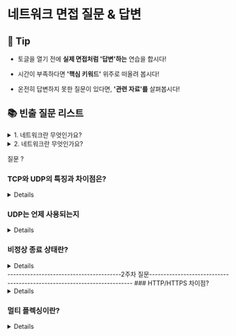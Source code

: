 # 네트워크 면접 질문 & 답변

## 🎁 Tip

- 토글을 열기 전에 **실제 면접처럼 '답변'하는** 연습을 합시다!

- 시간이 부족하다면 **'핵심 키워드'** 위주로 떠올려 봅시다! 

- 온전히 답변하지 못한 질문이 있다면, **'관련 자료'를** 살펴봅시다!


## 📚 빈출 질문 리스트

<details>
<summary>1. 네트워크란 무엇인가요?</summary>

### 👨🏻‍💻 **답변**
``` 
네트워크는 컴퓨터와 기타 장치들이 데이터를 교환할 수 있도록 연결된 구조입니다. 이를 통해 정보를 주고받고 자원을 공유할 수 있습니다.
```
### 🎯 **핵심 키워드**
```
데이터 교환, 연결된 구조, 정보 공유
```
### 📔 **관련 자료**
- [1. 네트워크의 기초](링크)

</details>


<details>
<summary>2. 네트워크란 무엇인가요?</summary>

### 👨🏻‍💻 **답변**
``` 
네트워크는 컴퓨터와 기타 장치들이 데이터를 교환할 수 있도록 연결된 구조입니다. 이를 통해 정보를 주고받고 자원을 공유할 수 있습니다.
```
### 🎯 **핵심 키워드**
```
데이터 교환, 연결된 구조, 정보 공유
```
### 📔 **관련 자료**
- [네트워크 개요 레포](링크)

</details>

질문 ?

### TCP와 UDP의 특징과 차이점은?
<details>
차이점
  
연결 방식: TCP는 연결형 서비스로, 데이터 전송 전에 연결을 설정하고, UDP는 비연결형 서비스로, 연결 없이 데이터를 전송합니다.

신뢰성: TCP는 높은 신뢰성을 가지고 있으며, 데이터의 정확성과 순서를 보장합니다. 반면, UDP는 낮은 신뢰성을 가지고 있으며, 데이터의 정확성과 순서를 보장하지 않습니다.

속도: TCP는 느리고, UDP는 빠르다. TCP는 데이터의 신뢰성을 보장하기 위해 여러 가지 기능을 사용하기 때문에, 데이터 전송 시간이 길어집니다. 반면, UDP는 연결 설정 과정이 없어 데이터 전송 시간이 짧습니다.

TCP와 UDP는 각각의 특성에 따라 다양한 네트워크 서비스에 사용됩니다. TCP는 데이터의 신뢰성이 중요한 서비스에 사용되며, UDP는 데이터의 전송 속도가 중요한 서비스에 사용됩니다
  
</details>

### UDP는 언제 사용되는지

<details>
  
  UDP는 실시간 데이터 전송이 필요한 서비스에서 주로 사용됩니다. 이는 데이터 손실을 감안하고 연속성과 성능이 중요한 경우에 적합합니다. 다음은 UDP를 사용하는 주요 분야입니다:
  
인터넷 전화: 전송 실패 시 재전송을 위한 지연시간이 발생하여 송신자와 수신자 간의 싱크가 맞지 않을 수 있습니다.

온라인 게임: 지연시간이 짧아야 하며, 지연이 점점 커지면 서비스 이용자에게 불쾌감을 주거나 올바른 연결이 이루어지지 않을 수 있습니다.

멀티미디어 스트리밍: 싱크가 맞지 않으면 많은 문제가 발생할 수 있으며, 전송이 원활하지 않으면 연속적인 재생 서비스를 제공받지 못할 수 있습니다.

UDP는 비연결형 서비스를 지원하는 프로토콜로, 데이터를 보낸다는 신호나 받는다는 신호의 절차를 거치지 않고 일방적으로 데이터를 전송합니다. 이로 인해 데이터 송/수신 과정이 빠르고, 헤더 사이즈가 작아져 전송 속도가 빠릅니다. 따라서, 신뢰성보다는 연속성과 성능이 중요한 서비스에서 사용됩니다
</details>


### 비정상 종료 상태란?

<details>
네트워크의 비정상 종료 상태는 네트워크 연결이 예기치 않게 끊기거나, 프로그램이나 시스템 오류로 인해 네트워크 통신이 중단되는 상황을 의미합니다. 이러한 상태는 다양한 원인에 의해 발생할 수 있으며, 일반적으로 다음과 같은 상황들이 포함될 수 있습니다:

소프트웨어 오류: 응용 프로그램 또는 운영 시스템에서 발생한 버그나 오류로 인해 네트워크 연결이 비정상적으로 종료될 수 있습니다.

하드웨어 문제: 라우터, 스위치, 모뎀 같은 네트워크 장비의 고장이나 오작동으로 인해 네트워크 연결이 중단될 수 있습니다.

네트워크 과부하: 네트워크 트래픽이 과도하게 증가하여 네트워크 자원이 포화 상태에 이르렀을 때, 네트워크 연결이 비정상적으로 종료될 수 있습니다.

보안 문제: 사이버 공격이나 해킹 시도로 인해 네트워크 연결이 의도적으로 차단되거나 손상될 수 있습니다.

네트워크 구성 오류: 네트워크 설정이나 구성의 오류로 인해 연결이 실패하거나 연결 후에도 정상적인 통신이 이루어지지 않을 수 있습니다.

네트워크의 비정상 종료 상태는 데이터 손실, 통신 중단, 서비스 지연 등 다양한 문제를 야기할 수 있기 때문에, 네트워크 관리자와 시스템 관리자는 이러한 상황을 감지하고 신속하게 대응하기 위한 모니터링 도구와 복구 절차를 마련해야 합니다. 또한, 장기적으로는 시스템과 네트워크의 안정성을 높이기 위해 이러한 문제의 원인을 분석하고 해결하는 것이 중요합니다.
</details>
----------------------------------------2주차 질문------------------------------------------------------------------------
### HTTP/HTTPS 차이점?

<details>
HTTP와 HTTPS의 주요 차이점은 보안 및 데이터 전송 방식에 있습니다.

보안: HTTPS는 HTTP보다 더 강력한 보안 기능을 제공합니다. HTTPS는 SSL/TLS 프로토콜을 사용하여 브라우저와 서버 간의 모든 데이터를 암호화합니다. 이는 민감한 정보(예: 신용카드 세부 정보, 개인 정보)를 안전하게 전송할 수 있게 해주며, 네트워크를 통해 데이터를 가로채는 제3자의 위험을 줄여줍니다4.
데이터 전송: HTTP는 데이터를 일반 텍스트로 전송하며, 이는 데이터가 네트워크를 통해 전송되는 과정에서 누구나 읽을 수 있다는 것을 의미합니다. 반면, HTTPS는 데이터를 암호화하여 전송하므로, 데이터가 네트워크를 통해 전송되는 과정에서 누구도 읽을 수 없습니다1.
신뢰성 및 검색 엔진 순위: HTTPS는 보안 및 신뢰성 측면에서 더 우수하므로, 검색 엔진은 HTTPS 웹사이트를 HTTP보다 더 높은 순위로 지정합니다. 또한, 브라우저는 HTTPS 연결을 사용자에게 자물쇠 아이콘으로 표시하여 추가 보안 및 신뢰성을 강조합니다14.
HTTPS의 사용은 웹사이트의 보안을 강화하고, 사용자의 개인 정보를 보호하는 데 중요합니다. 또한, 검색 엔진 최적화(SEO) 관점에서도 HTTPS 사용은 웹사이트의 신뢰성과 검색 엔진 순위를 개선하는 데 도움이 됩니다4.
</details>

### 멀티 플렉싱이란?
<details>
멀티플렉싱(Multiplexing)은 여러 데이터 스트림을 하나의 물리적 링크를 통해 동시에 전송하는 기술입니다. 이 기술은 네트워크 리소스를 효율적으로 사용하고, 데이터 전송 속도를 높이며, 네트워크 대역폭을 최적화하는 데 도움이 됩니다. 멀티플렉싱은 다양한 형태로 구현될 수 있으며, 그 중 두 가지 주요 유형은 시멀티플렉싱(Simplex Multiplexing)과 더미플렉싱(Duplex Multiplexing)입니다.

시멀티플렉싱(Simplex Multiplexing): 이 방식은 단방향 통신을 지원합니다. 즉, 데이터는 한 방향으로만 전송될 수 있습니다. 시멀티플렉싱은 데이터 스트림을 분할하여 여러 개의 데이터 스트림을 동시에 전송할 수 있게 합니다. 이는 네트워크 대역폭을 효율적으로 사용하고, 데이터 전송 속도를 높이는 데 도움이 됩니다.
더미플렉싱(Duplex Multiplexing): 이 방식은 양방향 통신을 지원합니다. 즉, 데이터는 양쪽 방향으로 전송될 수 있습니다. 더미플렉싱은 두 개의 데이터 스트림을 동시에 전송할 수 있게 하여, 네트워크 리소스를 더욱 효율적으로 사용할 수 있습니다.
멀티플렉싱은 네트워크 통신에서 중요한 역할을 합니다. 데이터 전송 속도를 높이고, 네트워크 대역폭을 최적화하며, 네트워크 리소스를 효율적으로 사용하는 데 도움이 됩니다. 이는 네트워크 성능을 향상시키고, 데이터 전송 지연을 줄이는 데 기여합니다.
</details>

